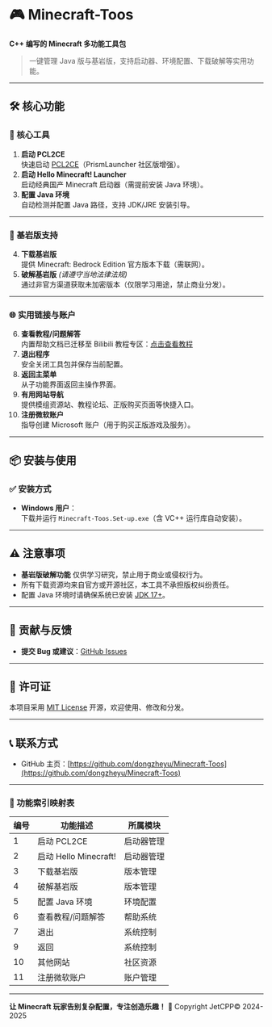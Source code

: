 # 🎮 Minecraft-Toos  
**C++ 编写的 Minecraft 多功能工具包**

> 一键管理 Java 版与基岩版，支持启动器、环境配置、下载破解等实用功能。

---

## 🛠️ 核心功能  

### 🔧 核心工具
1. **启动 PCL2CE**  
   快速启动 [PCL2CE](https://github.com/PCL-Community/PCL2-CE)（PrismLauncher 社区版增强）。
2. **启动 Hello Minecraft! Launcher**  
   启动经典国产 Minecraft 启动器（需提前安装 Java 环境）。
3. **配置 Java 环境**  
   自动检测并配置 Java 路径，支持 JDK/JRE 安装引导。

---

### 🧱 基岩版支持
4. **下载基岩版**  
   提供 Minecraft: Bedrock Edition 官方版本下载（需联网）。
5. **破解基岩版** *(请遵守当地法律法规)*  
   通过非官方渠道获取未加密版本（仅限学习用途，禁止商业分发）。

---

### 🌐 实用链接与账户
6. **查看教程/问题解答**  
   内置帮助文档已迁移至 Bilibili 教程专区：[点击查看教程](https://space.bilibili.com/3546730880567808?spm_id_from=333.1007.0.0)
7. **退出程序**  
   安全关闭工具包并保存当前配置。
9. **返回主菜单**  
   从子功能界面返回主操作界面。
10. **有用网站导航**  
    提供模组资源站、教程论坛、正版购买页面等快捷入口。
11. **注册微软账户**  
    指导创建 Microsoft 账户（用于购买正版游戏及服务）。

---

## 📦 安装与使用  

### ✅ 安装方式
- **Windows 用户**：  
  下载并运行 `Minecraft-Toos.Set-up.exe`（含 VC++ 运行库自动安装）。

---

## ⚠️ 注意事项
- **基岩版破解功能** 仅供学习研究，禁止用于商业或侵权行为。  
- 所有下载资源均来自官方或开源社区，本工具不承担版权纠纷责任。  
- 配置 Java 环境时请确保系统已安装 [JDK 17+](https://www.oracle.com/cn/java/technologies/downloads/)。

---

## 🤝 贡献与反馈  
- **提交 Bug 或建议**：[GitHub Issues](https://github.com/dongzheyu/Minecraft-Toos/issues/2)

---

## 📜 许可证  
本项目采用 [MIT License](LICENSE) 开源，欢迎使用、修改和分发。

---

## 📞 联系方式  
- GitHub 主页：[https://github.com/dongzheyu/Minecraft-Toos](https://github.com/dongzheyu/Minecraft-Toos)

---

### 📌 功能索引映射表  
| 编号 | 功能描述                | 所属模块         |
|------|-------------------------|------------------|
| 1    | 启动 PCL2CE             | 启动器管理       |
| 2    | 启动 Hello Minecraft!   | 启动器管理       |
| 3    | 下载基岩版              | 版本管理         |
| 4    | 破解基岩版              | 版本管理         |
| 5    | 配置 Java 环境          | 环境配置         |
| 6    | 查看教程/问题解答       | 帮助系统         |
| 7    | 退出                    | 系统控制         |
| 9    | 返回                    | 系统控制         |
| 10   | 其他网站                | 社区资源         |
| 11   | 注册微软账户            | 账户管理         |

---

**让 Minecraft 玩家告别复杂配置，专注创造乐趣！** 🚀
Copyright JetCPP© 2024-2025
